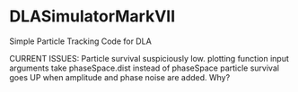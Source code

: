 # DLASimulatorMarkVII
Simple Particle Tracking Code for DLA

CURRENT ISSUES:
Particle survival suspiciously low.
plotting function input arguments take phaseSpace.dist instead of phaseSpace
particle survival goes UP when amplitude and phase noise are added. Why?